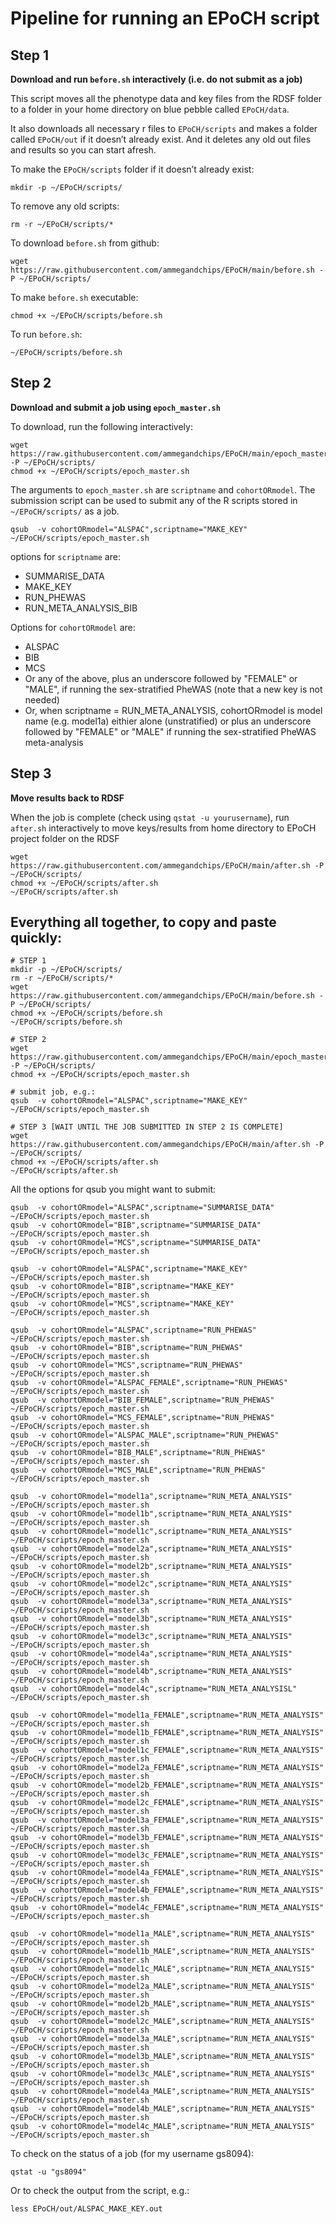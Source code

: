 # Pipeline for running an EPoCH script

## Step 1

**Download and run `before.sh` interactively (i.e. do not submit as a job)**

This script moves all the phenotype data and key files from the RDSF folder to a folder in your home directory on blue pebble called `EPoCH/data`.

It also downloads all necessary r files to `EPoCH/scripts` and makes a folder called `EPoCH/out` if it doesn’t already exist. And it deletes any old out files and results so you can start afresh.

To make the `EPoCH/scripts` folder if it doesn’t already exist:

```
mkdir -p ~/EPoCH/scripts/
```

To remove any old scripts:

```
rm -r ~/EPoCH/scripts/*
```

To download `before.sh` from github:

```
wget https://raw.githubusercontent.com/ammegandchips/EPoCH/main/before.sh -P ~/EPoCH/scripts/
```

To make `before.sh` executable:

```
chmod +x ~/EPoCH/scripts/before.sh
```

To run `before.sh`:

```
~/EPoCH/scripts/before.sh
```

## Step 2

**Download and submit a job using `epoch_master.sh`**

To download, run the following interactively:

```
wget https://raw.githubusercontent.com/ammegandchips/EPoCH/main/epoch_master.sh -P ~/EPoCH/scripts/
chmod +x ~/EPoCH/scripts/epoch_master.sh
```

The arguments to `epoch_master.sh` are `scriptname` and `cohortORmodel`. The submission script can be used to submit any of the R scripts stored in `~/EPoCH/scripts/` as a job. 

```
qsub  -v cohortORmodel="ALSPAC",scriptname="MAKE_KEY" ~/EPoCH/scripts/epoch_master.sh
```

options for `scriptname` are:

  *   SUMMARISE_DATA
  *   MAKE_KEY
  *   RUN_PHEWAS
  *   RUN_META_ANALYSIS_BIB

Options for `cohortORmodel` are:

  *   ALSPAC
  *   BIB
  *   MCS
  *   Or any of the above, plus an underscore followed by "FEMALE" or "MALE", if running the sex-stratified PheWAS (note that a new key is not needed)
  *   Or, when scriptname = RUN_META_ANALYSIS, cohortORmodel is model name (e.g. model1a) eithier alone (unstratified) or plus an underscore followed by "FEMALE" or "MALE" if running the sex-stratified PheWAS meta-analysis

## Step 3

**Move results back to RDSF**

When the job is complete (check using `qstat -u yourusername`), run `after.sh` interactively to move keys/results from home directory to EPoCH project folder on the RDSF

```
wget https://raw.githubusercontent.com/ammegandchips/EPoCH/main/after.sh -P ~/EPoCH/scripts/
chmod +x ~/EPoCH/scripts/after.sh
~/EPoCH/scripts/after.sh
```

## Everything all together, to copy and paste quickly:

```
# STEP 1
mkdir -p ~/EPoCH/scripts/
rm -r ~/EPoCH/scripts/*
wget https://raw.githubusercontent.com/ammegandchips/EPoCH/main/before.sh -P ~/EPoCH/scripts/
chmod +x ~/EPoCH/scripts/before.sh
~/EPoCH/scripts/before.sh

# STEP 2
wget https://raw.githubusercontent.com/ammegandchips/EPoCH/main/epoch_master.sh -P ~/EPoCH/scripts/
chmod +x ~/EPoCH/scripts/epoch_master.sh

# submit job, e.g.:
qsub  -v cohortORmodel="ALSPAC",scriptname="MAKE_KEY" ~/EPoCH/scripts/epoch_master.sh

# STEP 3 [WAIT UNTIL THE JOB SUBMITTED IN STEP 2 IS COMPLETE]
wget https://raw.githubusercontent.com/ammegandchips/EPoCH/main/after.sh -P ~/EPoCH/scripts/
chmod +x ~/EPoCH/scripts/after.sh
~/EPoCH/scripts/after.sh
```

All the options for qsub you might want to submit:
```
qsub  -v cohortORmodel="ALSPAC",scriptname="SUMMARISE_DATA" ~/EPoCH/scripts/epoch_master.sh
qsub  -v cohortORmodel="BIB",scriptname="SUMMARISE_DATA" ~/EPoCH/scripts/epoch_master.sh
qsub  -v cohortORmodel="MCS",scriptname="SUMMARISE_DATA" ~/EPoCH/scripts/epoch_master.sh

qsub  -v cohortORmodel="ALSPAC",scriptname="MAKE_KEY" ~/EPoCH/scripts/epoch_master.sh
qsub  -v cohortORmodel="BIB",scriptname="MAKE_KEY" ~/EPoCH/scripts/epoch_master.sh
qsub  -v cohortORmodel="MCS",scriptname="MAKE_KEY" ~/EPoCH/scripts/epoch_master.sh

qsub  -v cohortORmodel="ALSPAC",scriptname="RUN_PHEWAS" ~/EPoCH/scripts/epoch_master.sh
qsub  -v cohortORmodel="BIB",scriptname="RUN_PHEWAS" ~/EPoCH/scripts/epoch_master.sh
qsub  -v cohortORmodel="MCS",scriptname="RUN_PHEWAS" ~/EPoCH/scripts/epoch_master.sh
qsub  -v cohortORmodel="ALSPAC_FEMALE",scriptname="RUN_PHEWAS" ~/EPoCH/scripts/epoch_master.sh
qsub  -v cohortORmodel="BIB_FEMALE",scriptname="RUN_PHEWAS" ~/EPoCH/scripts/epoch_master.sh
qsub  -v cohortORmodel="MCS_FEMALE",scriptname="RUN_PHEWAS" ~/EPoCH/scripts/epoch_master.sh
qsub  -v cohortORmodel="ALSPAC_MALE",scriptname="RUN_PHEWAS" ~/EPoCH/scripts/epoch_master.sh
qsub  -v cohortORmodel="BIB_MALE",scriptname="RUN_PHEWAS" ~/EPoCH/scripts/epoch_master.sh
qsub  -v cohortORmodel="MCS_MALE",scriptname="RUN_PHEWAS" ~/EPoCH/scripts/epoch_master.sh

qsub  -v cohortORmodel="model1a",scriptname="RUN_META_ANALYSIS" ~/EPoCH/scripts/epoch_master.sh
qsub  -v cohortORmodel="model1b",scriptname="RUN_META_ANALYSIS" ~/EPoCH/scripts/epoch_master.sh
qsub  -v cohortORmodel="model1c",scriptname="RUN_META_ANALYSIS" ~/EPoCH/scripts/epoch_master.sh
qsub  -v cohortORmodel="model2a",scriptname="RUN_META_ANALYSIS" ~/EPoCH/scripts/epoch_master.sh
qsub  -v cohortORmodel="model2b",scriptname="RUN_META_ANALYSIS" ~/EPoCH/scripts/epoch_master.sh
qsub  -v cohortORmodel="model2c",scriptname="RUN_META_ANALYSIS" ~/EPoCH/scripts/epoch_master.sh
qsub  -v cohortORmodel="model3a",scriptname="RUN_META_ANALYSIS" ~/EPoCH/scripts/epoch_master.sh
qsub  -v cohortORmodel="model3b",scriptname="RUN_META_ANALYSIS" ~/EPoCH/scripts/epoch_master.sh
qsub  -v cohortORmodel="model3c",scriptname="RUN_META_ANALYSIS" ~/EPoCH/scripts/epoch_master.sh
qsub  -v cohortORmodel="model4a",scriptname="RUN_META_ANALYSIS" ~/EPoCH/scripts/epoch_master.sh
qsub  -v cohortORmodel="model4b",scriptname="RUN_META_ANALYSIS" ~/EPoCH/scripts/epoch_master.sh
qsub  -v cohortORmodel="model4c",scriptname="RUN_META_ANALYSISL" ~/EPoCH/scripts/epoch_master.sh

qsub  -v cohortORmodel="model1a_FEMALE",scriptname="RUN_META_ANALYSIS" ~/EPoCH/scripts/epoch_master.sh
qsub  -v cohortORmodel="model1b_FEMALE",scriptname="RUN_META_ANALYSIS" ~/EPoCH/scripts/epoch_master.sh
qsub  -v cohortORmodel="model1c_FEMALE",scriptname="RUN_META_ANALYSIS" ~/EPoCH/scripts/epoch_master.sh
qsub  -v cohortORmodel="model2a_FEMALE",scriptname="RUN_META_ANALYSIS" ~/EPoCH/scripts/epoch_master.sh
qsub  -v cohortORmodel="model2b_FEMALE",scriptname="RUN_META_ANALYSIS" ~/EPoCH/scripts/epoch_master.sh
qsub  -v cohortORmodel="model2c_FEMALE",scriptname="RUN_META_ANALYSIS" ~/EPoCH/scripts/epoch_master.sh
qsub  -v cohortORmodel="model3a_FEMALE",scriptname="RUN_META_ANALYSIS" ~/EPoCH/scripts/epoch_master.sh
qsub  -v cohortORmodel="model3b_FEMALE",scriptname="RUN_META_ANALYSIS" ~/EPoCH/scripts/epoch_master.sh
qsub  -v cohortORmodel="model3c_FEMALE",scriptname="RUN_META_ANALYSIS" ~/EPoCH/scripts/epoch_master.sh
qsub  -v cohortORmodel="model4a_FEMALE",scriptname="RUN_META_ANALYSIS" ~/EPoCH/scripts/epoch_master.sh
qsub  -v cohortORmodel="model4b_FEMALE",scriptname="RUN_META_ANALYSIS" ~/EPoCH/scripts/epoch_master.sh
qsub  -v cohortORmodel="model4c_FEMALE",scriptname="RUN_META_ANALYSIS" ~/EPoCH/scripts/epoch_master.sh

qsub  -v cohortORmodel="model1a_MALE",scriptname="RUN_META_ANALYSIS" ~/EPoCH/scripts/epoch_master.sh
qsub  -v cohortORmodel="model1b_MALE",scriptname="RUN_META_ANALYSIS" ~/EPoCH/scripts/epoch_master.sh
qsub  -v cohortORmodel="model1c_MALE",scriptname="RUN_META_ANALYSIS" ~/EPoCH/scripts/epoch_master.sh
qsub  -v cohortORmodel="model2a_MALE",scriptname="RUN_META_ANALYSIS" ~/EPoCH/scripts/epoch_master.sh
qsub  -v cohortORmodel="model2b_MALE",scriptname="RUN_META_ANALYSIS" ~/EPoCH/scripts/epoch_master.sh
qsub  -v cohortORmodel="model2c_MALE",scriptname="RUN_META_ANALYSIS" ~/EPoCH/scripts/epoch_master.sh
qsub  -v cohortORmodel="model3a_MALE",scriptname="RUN_META_ANALYSIS" ~/EPoCH/scripts/epoch_master.sh
qsub  -v cohortORmodel="model3b_MALE",scriptname="RUN_META_ANALYSIS" ~/EPoCH/scripts/epoch_master.sh
qsub  -v cohortORmodel="model3c_MALE",scriptname="RUN_META_ANALYSIS" ~/EPoCH/scripts/epoch_master.sh
qsub  -v cohortORmodel="model4a_MALE",scriptname="RUN_META_ANALYSIS" ~/EPoCH/scripts/epoch_master.sh
qsub  -v cohortORmodel="model4b_MALE",scriptname="RUN_META_ANALYSIS" ~/EPoCH/scripts/epoch_master.sh
qsub  -v cohortORmodel="model4c_MALE",scriptname="RUN_META_ANALYSIS" ~/EPoCH/scripts/epoch_master.sh

```
To check on the status of a job (for my username gs8094):
```
qstat -u "gs8094"
```
Or to check the output from the script, e.g.:
```
less EPoCH/out/ALSPAC_MAKE_KEY.out
```
